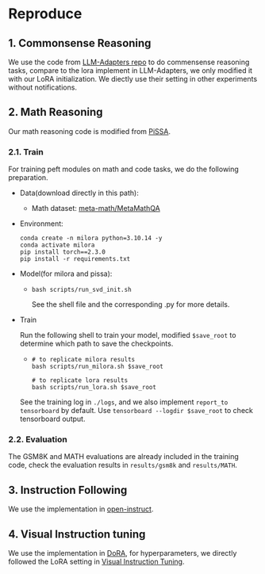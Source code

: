 #  Reproduce

## 1. Commonsense Reasoning
We use the code from [LLM-Adapters repo](https://github.com/AGI-Edgerunners/LLM-Adapters) to do commensense reasoning tasks, compare to the lora implement in LLM-Adapters, we only modified it with our LoRA initialization. We diectly use their setting in other experiments without notifications.

## 2. Math Reasoning
Our math reasoning code is modified from [PiSSA](https://github.com/GraphPKU/PiSSA).

### 2.1. Train
For training peft modules on math and code tasks, we do the following preparation.
- Data(download directly in this path):
  - Math dataset: [meta-math/MetaMathQA](https://huggingface.co/datasets/meta-math/MetaMathQA)
  <!-- - Code dataset: [m-a-p/CodeFeedback-Filtered-Instruction](https://huggingface.co/datasets/m-a-p/CodeFeedback-Filtered-Instruction) -->
- Environment:
    ```
    conda create -n milora python=3.10.14 -y
    conda activate milora
    pip install torch==2.3.0
    pip install -r requirements.txt
    ```
- Model(for milora and pissa):
  - ```
    bash scripts/run_svd_init.sh
    ```
    See the shell file and the corresponding .py for more details.

- Train
  
  Run the following shell to train your model, modified `$save_root` to determine which path to save the checkpoints.
  - ```
    # to replicate milora results
    bash scripts/run_milora.sh $save_root

    # to replicate lora results
    bash scripts/run_lora.sh $save_root
    ```
  See the training log in `./logs`, and we also implement `report_to tensorboard` by default. Use `tensorboard --logdir $save_root` to check tensorboard output.
### 2.2. Evaluation
The GSM8K and MATH evaluations are already included in the training code, check the evaluation results in `results/gsm8k` and  `results/MATH`.


## 3. Instruction Following
We use the implementation in [open-instruct](https://github.com/allenai/open-instruct).

## 4. Visual Instruction tuning
We use the implementation in [DoRA](https://github.com/NVlabs/DoRA/tree/main/visual_instruction_tuning), for hyperparameters, we directly followed the LoRA setting in [Visual Instruction Tuning](https://proceedings.neurips.cc/paper_files/paper/2023/file/6dcf277ea32ce3288914faf369fe6de0-Paper-Conference.pdf).
